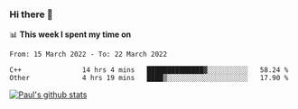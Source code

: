 ### Hi there 👋

📊 **This week I spent my time on**
<!--START_SECTION:waka-->

```text
From: 15 March 2022 - To: 22 March 2022

C++               14 hrs 4 mins   ██████████████▓░░░░░░░░░░   58.24 %
Other             4 hrs 19 mins   ████▒░░░░░░░░░░░░░░░░░░░░   17.90 %
```

<!--END_SECTION:waka-->


[![Paul's github stats](https://github-readme-stats.vercel.app/api?username=mickeyouyou&theme=dracula&show_icons=true)](https://github.com/anuraghazra/github-readme-stats)
